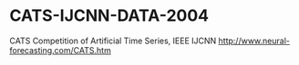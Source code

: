 # CATS-IJCNN-DATA-2004
CATS Competition of Artificial Time Series, IEEE IJCNN
http://www.neural-forecasting.com/CATS.htm


